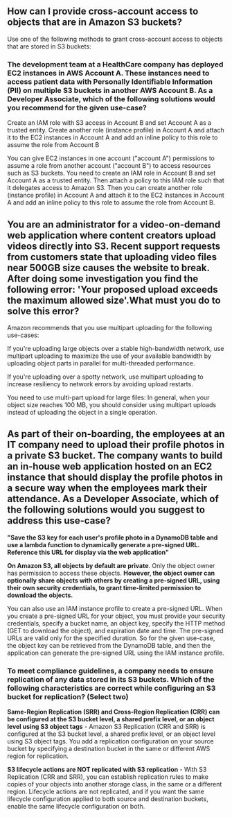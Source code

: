 ## How can I provide cross-account access to objects that are in Amazon S3 buckets?

Use one of the following methods to grant cross-account access to objects that are stored in S3 buckets:

### The development team at a HealthCare company has deployed EC2 instances in AWS Account A. These instances need to access patient data with Personally Identifiable Information (PII) on multiple S3 buckets in another AWS Account B. As a Developer Associate, which of the following solutions would you recommend for the given use-case?

Create an IAM role with S3 access in Account B and set Account A as a trusted entity. Create another role (instance profile) in Account A and attach it to the EC2 instances in Account A and add an inline policy to this role to assume the role from Account B

You can give EC2 instances in one account ("account A") permissions to assume a role from another account ("account B") to access resources such as S3 buckets. You need to create an IAM role in Account B and set Account A as a trusted entity. Then attach a policy to this IAM role such that it delegates access to Amazon S3. Then you can create another role (instance profile) in Account A and attach it to the EC2 instances in Account A and add an inline policy to this role to assume the role from Account B.

## You are an administrator for a video-on-demand web application where content creators upload videos directly into S3. Recent support requests from customers state that uploading video files near 500GB size causes the website to break. After doing some investigation you find the following error: 'Your proposed upload exceeds the maximum allowed size'.What must you do to solve this error?

Amazon recommends that you use multipart uploading for the following use-cases:

If you're uploading large objects over a stable high-bandwidth network, use multipart uploading to maximize the use of your available bandwidth by uploading object parts in parallel for multi-threaded performance.

If you're uploading over a spotty network, use multipart uploading to increase resiliency to network errors by avoiding upload restarts.

You need to use multi-part upload for large files: In general, when your object size reaches 100 MB, you should consider using multipart uploads instead of uploading the object in a single operation.

## As part of their on-boarding, the employees at an IT company need to upload their profile photos in a private S3 bucket. The company wants to build an in-house web application hosted on an EC2 instance that should display the profile photos in a secure way when the employees mark their attendance. As a Developer Associate, which of the following solutions would you suggest to address this use-case?

**"Save the S3 key for each user's profile photo in a DynamoDB table and use a lambda function to dynamically generate a pre-signed URL. Reference this URL for display via the web application"**

**On Amazon S3, all objects by default are private**. Only the object owner has permission to access these objects. **However, the object owner can optionally share objects with others by creating a pre-signed URL, using their own security credentials, to grant time-limited permission to download the objects.**

You can also use an IAM instance profile to create a pre-signed URL. When you create a pre-signed URL for your object, you must provide your security credentials, specify a bucket name, an object key, specify the HTTP method (GET to download the object), and expiration date and time. The pre-signed URLs are valid only for the specified duration. So for the given use-case, the object key can be retrieved from the DynamoDB table, and then the application can generate the pre-signed URL using the IAM instance profile.

### To meet compliance guidelines, a company needs to ensure replication of any data stored in its S3 buckets. Which of the following characteristics are correct while configuring an S3 bucket for replication? (Select two)

**Same-Region Replication (SRR) and Cross-Region Replication (CRR) can be configured at the S3 bucket level, a shared prefix level, or an object level using S3 object tags** - Amazon S3 Replication (CRR and SRR) is configured at the S3 bucket level, a shared prefix level, or an object level using S3 object tags. You add a replication configuration on your source bucket by specifying a destination bucket in the same or different AWS region for replication.

**S3 lifecycle actions are NOT replicated with S3 replication** - With S3 Replication (CRR and SRR), you can establish replication rules to make copies of your objects into another storage class, in the same or a different region. Lifecycle actions are not replicated, and if you want the same lifecycle configuration applied to both source and destination buckets, enable the same lifecycle configuration on both.


